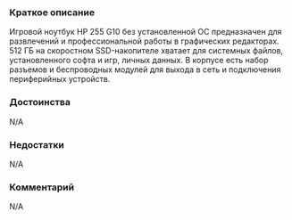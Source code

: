 ### **Краткое описание**
Игровой ноутбук HP 255 G10 без установленной ОС предназначен для развлечений и профессиональной работы в графических редакторах. 512 ГБ на скоростном SSD-накопителе хватает для системных файлов, установленного софта и игр, личных данных. В корпусе есть набор разъемов и беспроводных модулей для выхода в сеть и подключения периферийных устройств.

### **Достоинства**
N/A

### **Недостатки**
N/A

### **Комментарий**
N/A
